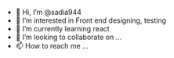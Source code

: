 - 👋 Hi, I’m @sadia944
- 👀 I’m interested in Front end designing, testing 
- 🌱 I’m currently learning react
- 💞️ I’m looking to collaborate on ...
- 📫 How to reach me ...

<!---
sadia944/sadia944 is a ✨ special ✨ repository because its `README.md` (this file) appears on your GitHub profile.
You can click the Preview link to take a look at your changes.
--->
